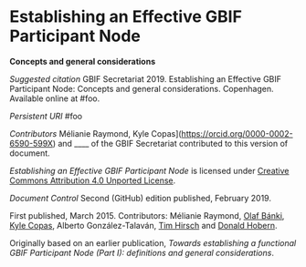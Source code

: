# Establishing an Effective GBIF Participant Node

__Concepts and general considerations__


_Suggested citation_
GBIF Secretariat 2019. Establishing an Effective GBIF Participant Node: Concepts and general considerations. Copenhagen. Available online at #foo.

_Persistent URI_
#foo

_Contributors_
Mélianie Raymond, Kyle Copas](https://orcid.org/0000-0002-6590-599X) and \____ of the GBIF Secretariat contributed to this version of document.

_Establishing an Effective GBIF Participant Node_ is licensed under [Creative Commons Attribution 4.0 Unported License](https://creativecommons.org/licenses/by/4.0).

_Document Control_
Second (GitHub) edition published, February 2019.

First published, March 2015. Contributors: Mélianie Raymond, [Olaf Bánki](https://orcid.org/0000-0001-6197-9951), [Kyle Copas](https://orcid.org/0000-0002-6590-599X), Alberto González-Talaván, [Tim Hirsch](https://orcid.org/0000-0002-5015-5807) and [Donald Hobern](https://orcid.org/0000-0001-6492-4016).

Originally based on an earlier publication, _Towards establishing a functional GBIF Participant Node (Part I): definitions and general considerations_.
